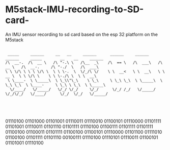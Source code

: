 # M5stack-IMU-recording-to-SD-card-
An IMU sensor recording to sd card based on the esp 32 platform on the M5stack 
```

 _____     ______     __   __     ______      ______     ______     ______     _____        __    __     ______       
/\  __-.  /\  __ \   /\ "-.\ \   /\__  _\    /\  == \   /\  ___\   /\  __ \   /\  __-.     /\ "-./  \   /\  ___\      
\ \ \/\ \ \ \ \/\ \  \ \ \-.  \  \/_/\ \/    \ \  __<   \ \  __\   \ \  __ \  \ \ \/\ \    \ \ \-./\ \  \ \  __\      
 \ \____-  \ \_____\  \ \_\\"\_\    \ \_\     \ \_\ \_\  \ \_____\  \ \_\ \_\  \ \____-     \ \_\ \ \_\  \ \_____\    
  \/____/   \/_____/   \/_/ \/_/     \/_/      \/_/ /_/   \/_____/   \/_/\/_/   \/____/      \/_/  \/_/   \/_____/    
                                                                                                                      

                                                         
                                                         
 ``` 
 
01110100 01101000 01101001 01110011  01110010 01100101 01110000 01101111  01101001 01110011  01101110 01101111 01110100  01100111 01101111 01101111 01100100  01100011 01101111 01100100 01100101  01110000 01101100 01111010  01100100 01101111 01101110 00100111 01110100  01110101 01110011 01100101  01101001 01110100  

